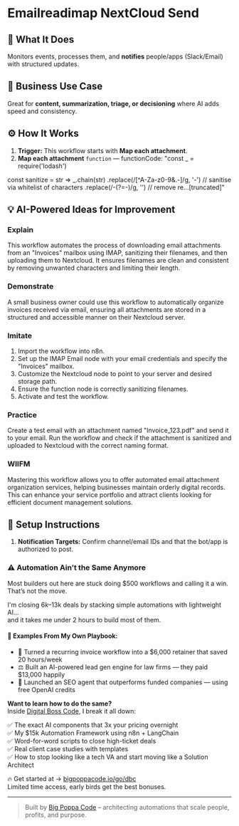 # Emailreadimap NextCloud Send
  ## 🚀 What It Does
  Monitors events, processes them, and **notifies** people/apps (Slack/Email) with structured updates.
  
  ## 💼 Business Use Case
  Great for **content, summarization, triage, or decisioning** where AI adds speed and consistency.
  
  ## ⚙️ How It Works
  1. **Trigger:** This workflow starts with **Map each attachment**.
  2. **Map each attachment** `function` — functionCode: "const _ = require('lodash')

const sanitize = str => _.chain(str)
  .replace(/[^A-Za-z0-9&.-]/g, '-') // sanitise via whitelist of characters
  .replace(/-(?=-)/g, '') // remove re…[truncated]"
  
  ## 💡 AI-Powered Ideas for Improvement
  ### Explain
This workflow automates the process of downloading email attachments from an "Invoices" mailbox using IMAP, sanitizing their filenames, and then uploading them to Nextcloud. It ensures filenames are clean and consistent by removing unwanted characters and limiting their length.

### Demonstrate
A small business owner could use this workflow to automatically organize invoices received via email, ensuring all attachments are stored in a structured and accessible manner on their Nextcloud server.

### Imitate
1. Import the workflow into n8n.
2. Set up the IMAP Email node with your email credentials and specify the "Invoices" mailbox.
3. Customize the Nextcloud node to point to your server and desired storage path.
4. Ensure the function node is correctly sanitizing filenames.
5. Activate and test the workflow.

### Practice
Create a test email with an attachment named "Invoice_123.pdf" and send it to your email. Run the workflow and check if the attachment is sanitized and uploaded to Nextcloud with the correct naming format.

### WIIFM
Mastering this workflow allows you to offer automated email attachment organization services, helping businesses maintain orderly digital records. This can enhance your service portfolio and attract clients looking for efficient document management solutions.
  
  ## 🔧 Setup Instructions
  1. **Notification Targets:** Confirm channel/email IDs and that the bot/app is authorized to post.
  
### ⚠️ Automation Ain’t the Same Anymore

Most builders out here are stuck doing $500 workflows and calling it a win.  
That’s not the move.  

I'm closing $6k–$13k deals by stacking simple automations with lightweight AI...  
and it takes me under 2 hours to build most of them.

#### 🧠 Examples From My Own Playbook:
- 🔁 Turned a recurring invoice workflow into a $6,000 retainer that saved 20 hours/week  
- ⚖️ Built an AI-powered lead gen engine for law firms — they paid $13,000 happily  
- 🚀 Launched an SEO agent that outperforms funded companies — using free OpenAI credits  

**Want to learn how to do the same?**  
Inside [Digital Boss Code](https://bigpoppacode.io/go/dbc), I break it all down:

✅ The exact AI components that 3x your pricing overnight  
✅ My $15k Automation Framework using n8n + LangChain  
✅ Word-for-word scripts to close high-ticket deals  
✅ Real client case studies with templates  
✅ How to stop looking like a tech VA and start moving like a Solution Architect  

🔥 Get started at → [bigpoppacode.io/go/dbc](https://bigpoppacode.io/go/dbc)  
Limited time access, early birds get the best bonuses.

---
> Built by [Big Poppa Code](https://bigpoppacode.io) – architecting automations that scale people, profits, and purpose.
  
